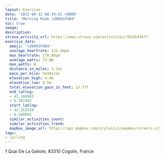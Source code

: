 ```yaml
---
layout: Exercise
date: '2022-08-12 08:39:41 +0000'
title: "Morning Ride \U0001F6B4"
toc: true
image:
description:
strava_activity_url: https://www.strava.com/activities/7624543677
exercise_data:
  emoji: "\U0001F6B4"
  average_heartrate: 133.4bpm
  max_heartrate: 170.0bpm
  average_watts: 73.8W
  max_watts: W
  distance_in_miles: 1.1mi
  pace_per_mile: 5m34s/mi
  elevation_high: 4.9m
  elevation_low: 0.5m
  total_elevation_gain_in_feet: 15.7ft
  end_latlng:
  - 43.266903
  - 6.587492
  start_latlng:
  - 43.263558
  - 6.588065
  similar_activities_count:
  similar_activities_trend:
  mapbox_image_url: https://api.mapbox.com/styles/v1/mapbox/streets-v11/static/path-5+787af2-1.0(e%7C%60gGkveg%40%3FGIRI%3FKNGb%40Wx%40EXCGGFI%40K%3FKMg%40DIDEJOn%40AJ%40HLTf%40d%40h%40XLJLPbAh%40H%40NPBHKnBBRI%7C%40%40LIf%40Et%40GHOAa%40E%5BGe%40SGGOEGGSESIIGC%40YAECGWYCa%40Us%40e%40O%3FGDS%60%40QRIFWDGFq%40%7CBIHQFSbAY%60AELYb%40%5DrAQ%60%40YNWAGBETO%60%40u%40pAk%40b%40S%40WGU%5BYaACOAO%3FYJm%40Po%40AUGMGGQEc%40a%40Ce%40%5EcBLw%40FOJcB%40k%40Dg%40JQD%5DDElAf%40H%40HCJIT_%40p%40c%40Tg%40HKb%40kBDg%40K%7BAGWMU),pin-s-s+e5b22e(6.58806,43.26355),pin-s-f+89ae00(6.587490000000001,43.266899999999985)/auto/800x800?access_token=pk.eyJ1Ijoiam9zaGJlY2ttYW4iLCJhIjoiY205eWR2aDd1MWZ6djJrbXc4a3M0bWZleiJ9.XiG9OWkNcZk2QzjJbxLB4A
tags:
- cycling
---
```




1 Quai De La Galiote, 83310 Cogolin, France
